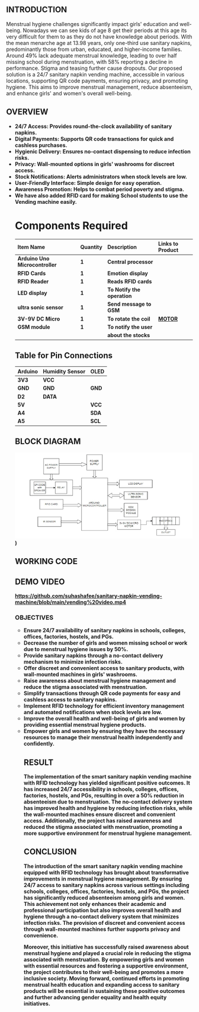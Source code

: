 ## INTRODUCTION

 Menstrual hygiene challenges significantly impact girls' education and well-being. Nowadays we can see kids of age 8 get their periods at this age its very difficult for them to as they do not have
  knowledge about periods. With the mean menarche age at 13.98 years, only one-third use sanitary napkins, predominantly those from urban, educated, and higher-income families. Around 49% lack 
 adequate menstrual knowledge, leading to over half missing school during menstruation, with 58% reporting a decline in performance. Stigma and teasing further cause dropouts. Our proposed solution 
 is a 24/7 sanitary napkin vending machine, accessible in various locations, supporting QR code payments, ensuring privacy, and promoting hygiene. This aims to improve menstrual management, reduce 
 absenteeism, and enhance girls' and women's overall well-being.
 
## OVERVIEW
<ul>
<li><b>24/7 Access: Provides round-the-clock availability of sanitary napkins.
<li><b>Digital Payments: Supports QR code transactions for quick and cashless purchases.
<li><b>Hygienic Delivery: Ensures no-contact dispensing to reduce infection risks.
<li><b>Privacy: Wall-mounted options in girls' washrooms for discreet access.
<li><b>Stock Notifications: Alerts administrators when stock levels are low.
<li><b>User-Friendly Interface: Simple design for easy operation.
<li><b>Awareness Promotion: Helps to combat period poverty and stigma.
<li><b>We have also added RFID card for making School students to use the Vending machine easily.

 
# Components Required

| Item Name                    | Quantity | Description           | Links to Product |
|------------------------------|----------|-----------------------|------------------|
| Arduino Uno Microcontroller  | 1        | Central processor     |                  |
| RFID Cards                   | 1        | Emotion display       |                  |
| RFID Reader                  | 1        | Reads RFID cards      |                  |
| LED display                  | 1        | To Notify the operation|                  |
| ultra sonic sensor           | 1        | Send message to GSM   |                  |
| 3V-9V DC Micro               | 1        | To rotate the coil    |[MOTOR]( https://www.flipkart.com/sp-electron-3v-9v-dc-micro-toy-motor-motor-mini-electric-pack-2-vehicle-starter/p/itm2a96ea879e40cpid=VMSGW8G54YHHGTUY&lid=LSTVMSGW8G54YHHGTUYUXHHIN&marketplace=FLIPKART&cmpid=content_vehicle-starter-motor_8965229628_gmc     )            |
|GSM module                    | 1        | To notify the user    |                  |
|                              |          | about the stocks      |                  |

## Table for Pin Connections
| Arduino              | Humidity Sensor       | OLED                                                    |
|----------------------|-----------------------|---------------------------------------------------------|
| 3V3                  | VCC                   |                                                         |
| GND                  | GND                   |   GND                                                   |
| D2                   | DATA                  |                                                         |
| 5V                   |                       |   VCC                                                   |
| A4                   |                       |   SDA                                                   |
| A5                   |                       |   SCL                                                   |

## BLOCK DIAGRAM
![vending machine](https://github.com/suhashafee/sanitary-napkin-vending-machine/blob/main/final%20vending.jpg))



## WORKING CODE





## DEMO VIDEO
https://github.com/suhashafee/sanitary-napkin-vending-machine/blob/main/vending%20video.mp4

### OBJECTIVES
<ul>
<li><b>Ensure 24/7 availability of sanitary napkins in schools, colleges, offices, factories, hostels, and PGs.
<li><b> Decrease the number of girls and women missing school or work due to menstrual hygiene issues by 50%.
<li><b>Provide sanitary napkins through a no-contact delivery mechanism to minimize infection risks.
<li><b>Offer discreet and convenient access to sanitary products, with wall-mounted machines in girls' washrooms.
<li><b> Raise awareness about menstrual hygiene management and reduce the stigma associated with menstruation.
 <li><b> Simplify transactions through QR code payments for easy and cashless access to sanitary napkins.
<li><b> Implement RFID technology for efficient inventory management and automated notifications when stock levels are low.
<li><b> Improve the overall health and well-being of girls and women by providing essential menstrual hygiene products.
<li><b>Empower girls and women by ensuring they have the necessary resources to manage their menstrual health independently and confidently.

## RESULT

The implementation of the smart sanitary napkin vending machine with RFID technology has yielded significant positive outcomes. It has increased 24/7 accessibility in schools, colleges, offices, factories, hostels, and PGs, resulting in over a 50% reduction in absenteeism due to menstruation. The no-contact delivery system has improved health and hygiene by reducing infection risks, while the wall-mounted machines ensure discreet and convenient access. Additionally, the project has raised awareness and reduced the stigma associated with menstruation, promoting a more supportive environment for menstrual hygiene management.

## CONCLUSION

The introduction of the smart sanitary napkin vending machine equipped with RFID technology has brought about transformative improvements in menstrual hygiene management. By ensuring 24/7 access to sanitary napkins across various settings including schools, colleges, offices, factories, hostels, and PGs, the project has significantly reduced absenteeism among girls and women. This achievement not only enhances their academic and professional participation but also improves overall health and hygiene through a no-contact delivery system that minimizes infection risks. The provision of discreet and convenient access through wall-mounted machines further supports privacy and convenience.

Moreover, this initiative has successfully raised awareness about menstrual hygiene and played a crucial role in reducing the stigma associated with menstruation. By empowering girls and women with essential resources and fostering a supportive environment, the project contributes to their well-being and promotes a more inclusive society. Moving forward, continued efforts in promoting menstrual health education and expanding access to sanitary products will be essential in sustaining these positive outcomes and further advancing gender equality and health equity initiatives.






